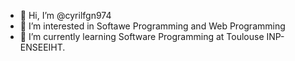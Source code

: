 - 👋 Hi, I’m @cyrilfgn974
- 👀 I’m interested in Softawe Programming and Web Programming
- 🌱 I’m currently learning Software Programming at Toulouse INP-ENSEEIHT.

<!---
cyrilfgn974/cyrilfgn974 is a ✨ special ✨ repository because its `README.md` (this file) appears on your GitHub profile.
You can click the Preview link to take a look at your changes.
--->
